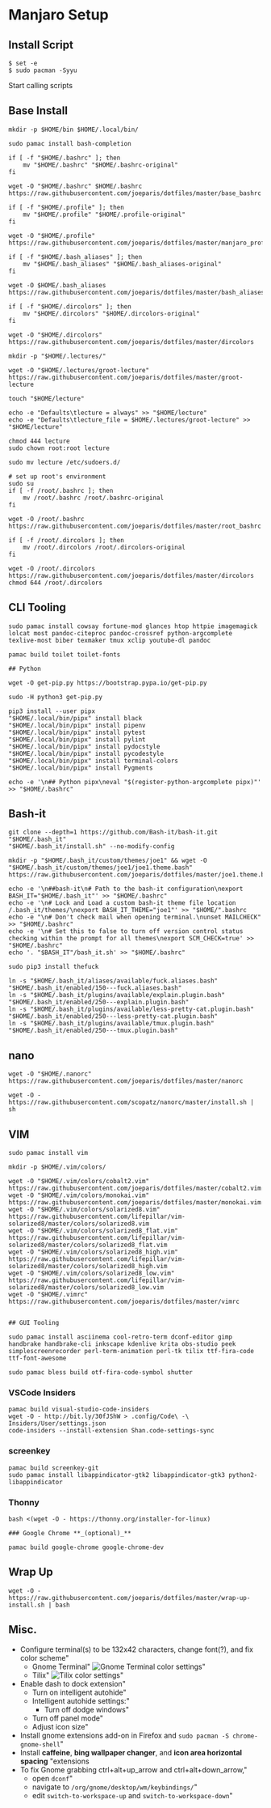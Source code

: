# Manjaro Setup

## Install Script

```shell
$ set -e
$ sudo pacman -Syyu
```

Start calling scripts

## Base Install

```shell
mkdir -p $HOME/bin $HOME/.local/bin/

sudo pamac install bash-completion

if [ -f "$HOME/.bashrc" ]; then
    mv "$HOME/.bashrc" "$HOME/.bashrc-original"
fi

wget -O "$HOME/.bashrc" $HOME/.bashrc https://raw.githubusercontent.com/joeparis/dotfiles/master/base_bashrc

if [ -f "$HOME/.profile" ]; then
    mv "$HOME/.profile" "$HOME/.profile-original"
fi

wget -O "$HOME/.profile" https://raw.githubusercontent.com/joeparis/dotfiles/master/manjaro_profile

if [ -f "$HOME/.bash_aliases" ]; then
    mv "$HOME/.bash_aliases" "$HOME/.bash_aliases-original"
fi

wget -O $HOME/.bash_aliases https://raw.githubusercontent.com/joeparis/dotfiles/master/bash_aliases

if [ -f "$HOME/.dircolors" ]; then
    mv "$HOME/.dircolors" "$HOME/.dircolors-original"
fi

wget -O "$HOME/.dircolors" https://raw.githubusercontent.com/joeparis/dotfiles/master/dircolors

mkdir -p "$HOME/.lectures/"

wget -O "$HOME/.lectures/groot-lecture" https://raw.githubusercontent.com/joeparis/dotfiles/master/groot-lecture

touch "$HOME/lecture"

echo -e "Defaults\tlecture = always" >> "$HOME/lecture"
echo -e "Defaults\tlecture_file = $HOME/.lectures/groot-lecture" >> "$HOME/lecture"

chmod 444 lecture
sudo chown root:root lecture

sudo mv lecture /etc/sudoers.d/

# set up root's environment
sudo su
if [ -f /root/.bashrc ]; then
    mv /root/.bashrc /root/.bashrc-original
fi

wget -O /root/.bashrc https://raw.githubusercontent.com/joeparis/dotfiles/master/root_bashrc

if [ -f /root/.dircolors ]; then
    mv /root/.dircolors /root/.dircolors-original
fi

wget -O /root/.dircolors https://raw.githubusercontent.com/joeparis/dotfiles/master/dircolors
chmod 644 /root/.dircolors
```

## CLI Tooling

```shell
sudo pamac install cowsay fortune-mod glances htop httpie imagemagick lolcat most pandoc-citeproc pandoc-crossref python-argcomplete texlive-most biber texmaker tmux xclip youtube-dl pandoc

pamac build toilet toilet-fonts
```

```shell
## Python

wget -O get-pip.py https://bootstrap.pypa.io/get-pip.py

sudo -H python3 get-pip.py

pip3 install --user pipx
"$HOME/.local/bin/pipx" install black
"$HOME/.local/bin/pipx" install pipenv
"$HOME/.local/bin/pipx" install pytest
"$HOME/.local/bin/pipx" install pylint
"$HOME/.local/bin/pipx" install pydocstyle
"$HOME/.local/bin/pipx" install pycodestyle
"$HOME/.local/bin/pipx" install terminal-colors
"$HOME/.local/bin/pipx" install Pygments

echo -e '\n## Python pipx\neval "$(register-python-argcomplete pipx)"' >> "$HOME/.bashrc"
```

## Bash-it

```shell
git clone --depth=1 https://github.com/Bash-it/bash-it.git "$HOME/.bash_it"
"$HOME/.bash_it/install.sh" --no-modify-config

mkdir -p "$HOME/.bash_it/custom/themes/joe1" && wget -O "$HOME/.bash_it/custom/themes/joe1/joe1.theme.bash" https://raw.githubusercontent.com/joeparis/dotfiles/master/joe1.theme.bash

echo -e '\n##bash-it\n# Path to the bash-it configuration\nexport BASH_IT="$HOME/.bash_it"' >> "$HOME/.bashrc"
echo -e '\n# Lock and Load a custom bash-it theme file location /.bash_it/themes/\nexport BASH_IT_THEME="joe1"' >> "$HOME/".bashrc
echo -e "\n# Don't check mail when opening terminal.\nunset MAILCHECK" >> "$HOME/.bashrc"
echo -e '\n# Set this to false to turn off version control status checking within the prompt for all themes\nexport SCM_CHECK=true' >> "$HOME/.bashrc"
echo '. "$BASH_IT"/bash_it.sh' >> "$HOME/.bashrc"

sudo pip3 install thefuck

ln -s "$HOME/.bash_it/aliases/available/fuck.aliases.bash" "$HOME/.bash_it/enabled/150---fuck.aliases.bash"
ln -s "$HOME/.bash_it/plugins/available/explain.plugin.bash" "$HOME/.bash_it/enabled/250---explain.plugin.bash"
ln -s "$HOME/.bash_it/plugins/available/less-pretty-cat.plugin.bash" "$HOME/.bash_it/enabled/250---less-pretty-cat.plugin.bash"
ln -s "$HOME/.bash_it/plugins/available/tmux.plugin.bash" "$HOME/.bash_it/enabled/250---tmux.plugin.bash"
```

## nano

```shell
wget -O "$HOME/.nanorc" https://raw.githubusercontent.com/joeparis/dotfiles/master/nanorc

wget -O - https://raw.githubusercontent.com/scopatz/nanorc/master/install.sh | sh
```

## VIM

```shell
sudo pamac install vim

mkdir -p $HOME/.vim/colors/

wget -O "$HOME/.vim/colors/cobalt2.vim" https://raw.githubusercontent.com/joeparis/dotfiles/master/cobalt2.vim
wget -O "$HOME/.vim/colors/monokai.vim" https://raw.githubusercontent.com/joeparis/dotfiles/master/monokai.vim
wget -O "$HOME/.vim/colors/solarized8.vim" https://raw.githubusercontent.com/lifepillar/vim-solarized8/master/colors/solarized8.vim
wget -O "$HOME/.vim/colors/solarized8_flat.vim" https://raw.githubusercontent.com/lifepillar/vim-solarized8/master/colors/solarized8_flat.vim
wget -O "$HOME/.vim/colors/solarized8_high.vim" https://raw.githubusercontent.com/lifepillar/vim-solarized8/master/colors/solarized8_high.vim
wget -O "$HOME/.vim/colors/solarized8_low.vim" https://raw.githubusercontent.com/lifepillar/vim-solarized8/master/colors/solarized8_low.vim
wget -O "$HOME/.vimrc" https://raw.githubusercontent.com/joeparis/dotfiles/master/vimrc
```
```shell

## GUI Tooling

```
```shell
sudo pamac install asciinema cool-retro-term dconf-editor gimp handbrake handbrake-cli inkscape kdenlive krita obs-studio peek simplescreenrecorder perl-term-animation perl-tk tilix ttf-fira-code ttf-font-awesome

sudo pamac bless build otf-fira-code-symbol shutter
```

### VSCode Insiders

```shell
pamac build visual-studio-code-insiders
wget -O - http://bit.ly/30fJShW > .config/Code\ -\ Insiders/User/settings.json
code-insiders --install-extension Shan.code-settings-sync
```

### screenkey

```shell
pamac build screenkey-git
sudo pamac install libappindicator-gtk2 libappindicator-gtk3 python2-libappindicator
```

### Thonny

```shell
bash <(wget -O - https://thonny.org/installer-for-linux)

### Google Chrome **_(optional)_**

pamac build google-chrome google-chrome-dev
```

## Wrap Up

```shell
wget -O - https://raw.githubusercontent.com/joeparis/dotfiles/master/wrap-up-install.sh | bash
```

## Misc.

* Configure terminal(s) to be 132x42 characters, change font(?), and fix color scheme"
  * Gnome Terminal"
    ![Gnome Terminal color settings](gnome-terminal-settings.png "Gnome Terminal")"
  * Tilix"
    ![Tilix color settings](tilix-settings.png "Tilix")"
* Enable dash to dock extension"
  * Turn on intelligent autohide"
  * Intelligent autohide settings:"
    * Turn off dodge windows"
  * Turn off panel mode"
  * Adjust icon size"
* Install gnome extensions add-on in Firefox and `sudo pacman -S chrome-gnome-shell`"
* Install **caffeine**, **bing wallpaper changer**, and **icon area horizontal spacing** "extensions
* To fix Gnome grabbing ctrl+alt+up_arrow and ctrl+alt+down_arrow,"
  * open `dconf`"
  * navigate to `/org/gnome/desktop/wm/keybindings/`"
  * edit `switch-to-workspace-up` and `switch-to-workspace-down`"
